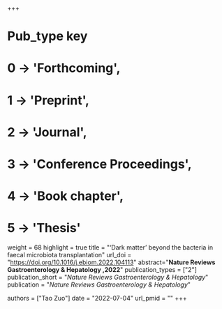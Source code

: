 +++
# Pub_type key
# 0 -> 'Forthcoming',
# 1 -> 'Preprint',
# 2 -> 'Journal',
# 3 -> 'Conference Proceedings',
# 4 -> 'Book chapter',
# 5 -> 'Thesis'

weight = 68
highlight = true
title = "‘Dark matter’ beyond the bacteria in faecal microbiota transplantation"
url_doi = "https://doi.org/10.1016/j.ebiom.2022.104113"
abstract="**Nature Reviews Gastroenterology & Hepatology ,2022**"
publication_types = ["2"]
publication_short = "*Nature Reviews Gastroenterology & Hepatology*"
publication = "*Nature Reviews Gastroenterology & Hepatology*"

authors = ["Tao Zuo"]
date = "2022-07-04"
url_pmid = ""
+++
